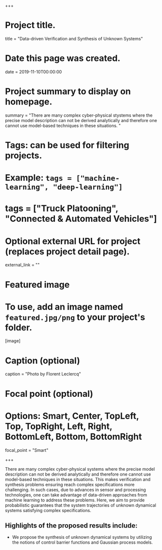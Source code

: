 +++
# Project title.
title = "Data-driven Verification and Synthesis of Unknown Systems"

# Date this page was created.
date = 2019-11-10T00:00:00

# Project summary to display on homepage.
summary = "There are many complex cyber-physical stystems where the precise model description can not
be derived analytically and therefore one cannot use model-based techniques in these situations. "

# Tags: can be used for filtering projects.
# Example: `tags = ["machine-learning", "deep-learning"]`
# tags = ["Truck Platooning", "Connected & Automated Vehicles"]

# Optional external URL for project (replaces project detail page).
external_link = ""

# Featured image
# To use, add an image named `featured.jpg/png` to your project's folder. 
[image]
  # Caption (optional)
  caption = "Photo by Florent Leclercq"

  # Focal point (optional)
  # Options: Smart, Center, TopLeft, Top, TopRight, Left, Right, BottomLeft, Bottom, BottomRight
  focal_point = "Smart"

+++

There are many complex cyber-physical systems where the precise model description can not be derived analytically and therefore one cannot use model-based techniques in these situations. This makes verification and synthesis problems ensuring reach complex specifications more challenging. In such cases, due to advances in sensor and processing technologies, one can take advantage of data-driven approaches from machine learning to address these problems. Here, we aim to provide probabilistic guarantees that the system trajectories of unknown dynamical systems satisfying complex specifications.  

## Highlights of the proposed results include:
* We propose the synthesis of unknown dynamical systems by utilizing the notions of control barrier functions and Gaussian process models.
